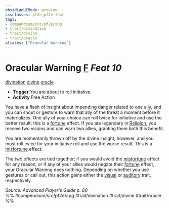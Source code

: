 ```yaml
---
obsidianUIMode: preview
cssclasses: pf2e,pf2e-feat
tags:
- compendium/src/pf2e/apg
- trait/divination
- trait/divine
- trait/oracle
aliases: ["Oracular Warning"]
---
```

# Oracular Warning  [F](rules/core-rulebook/chapter-9-playing-the-game.md#Actions "Free Action") *Feat 10*  
[divination](rules/traits/divination.md "Divination School Trait")  [divine](rules/traits/divine.md "Divine Tradition Trait")  [oracle](rules/traits/oracle-apg.md "Oracle Class Trait")  

- **Trigger** You are about to roll initiative.
- **Activity** Free Action

You have a flash of insight about impending danger related to one ally, and you can shout or gesture to warn that ally of the threat a moment before it materializes. One ally of your choice can roll twice for initiative and use the better result; this is a [fortune](rules/traits/fortune.md "Fortune Effect Trait") effect. If you are legendary in [Religion](compendium/skills.md#Religion), you receive two visions and can warn two allies, granting them both this benefit.

You are momentarily thrown off by the divine insight, however, and you must roll twice for your initiative roll and use the worse result. This is a [misfortune](rules/traits/misfortune.md "Misfortune Effect Trait") effect.

The two effects are tied together; if you would avoid the [misfortune](rules/traits/misfortune.md "Misfortune Effect Trait") effect for any reason, or if any of your allies would negate their [fortune](rules/traits/fortune.md "Fortune Effect Trait") effect, your Oracular Warning does nothing. Depending on whether you use gestures or call out, this action gains either the [visual](rules/traits/visual.md "Visual Effect Trait") or [auditory](rules/traits/auditory.md "Auditory Effect Trait") trait, respectively.

*Source: Advanced Player's Guide p. 80*  
%% #compendium/src/pf2e/apg #trait/divination #trait/divine #trait/oracle %%